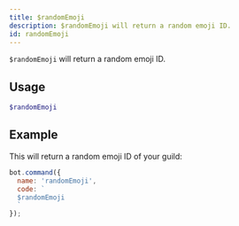 ```yaml
---
title: $randomEmoji 
description: $randomEmoji will return a random emoji ID.
id: randomEmoji
---
```


`$randomEmoji` will return a random emoji ID.

## Usage

```php
$randomEmoji
```

## Example

This will return a random emoji ID of your guild:

```javascript
bot.command({
  name: 'randomEmoji',
  code: `
  $randomEmoji
  `
});
```
